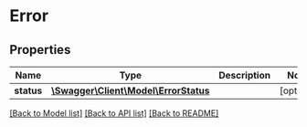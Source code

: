 # Error

## Properties
Name | Type | Description | Notes
------------ | ------------- | ------------- | -------------
**status** | [**\Swagger\Client\Model\ErrorStatus**](ErrorStatus.md) |  | [optional] 

[[Back to Model list]](../README.md#documentation-for-models) [[Back to API list]](../README.md#documentation-for-api-endpoints) [[Back to README]](../README.md)


